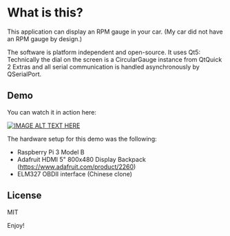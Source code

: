 
# What is this?

This application can display an RPM gauge in your car.
(My car did not have an RPM gauge by design.)

The software is platform independent and open-source.
It uses Qt5: Technically the dial on the screen is a CircularGauge instance from QtQuick 2 Extras
and all serial communication is handled asynchronously by QSerialPort.

## Demo

You can watch it in action here:

[![IMAGE ALT TEXT HERE](http://img.youtube.com/vi/ELJv8D_VtW4/0.jpg)](http://www.youtube.com/watch?v=ELJv8D_VtW4)

The hardware setup for this demo was the following:

+ Raspberry Pi 3 Model B
+ Adafruit HDMI 5" 800x480 Display Backpack (https://www.adafruit.com/product/2260)
+ ELM327 OBDII interface (Chinese clone)

## License

MIT

Enjoy!
